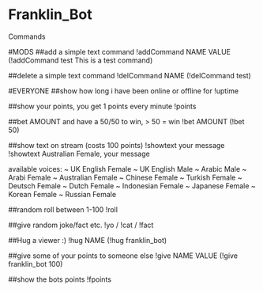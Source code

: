 # Franklin_Bot
Commands

#MODS
##add a simple text command 
!addCommand NAME VALUE (!addCommand test This is a test command) 

##delete a simple text command
!delCommand NAME       (!delCommand test)

#EVERYONE
##show how long i have been online or offline for
!uptime             

##show your points, you get 1 points every minute
!points             

##bet AMOUNT and have a 50/50 to win, > 50 = win
!bet AMOUNT         (!bet 50)

##show text on stream (costs 100 points)
!showtext your message<br>
!showtext Australian Female, your message

available voices:
~ UK English Female
~ UK English Male
~ Arabic Male
~ Arabi Female
~ Australian Female
~ Chinese Female
~ Turkish Female
~ Deutsch Female
~ Dutch Female
~ Indonesian Female
~ Japanese Female
~ Korean Female
~ Russian Female

##random roll between 1-100
!roll               

##give random joke/fact etc.
!yo / !cat / !fact  

##Hug a viewer :)
!hug  NAME          (!hug franklin_bot)   

##give some of your points to someone else
!give NAME VALUE    (!give franklin_bot 100) 

##show the bots points
!fpoints
